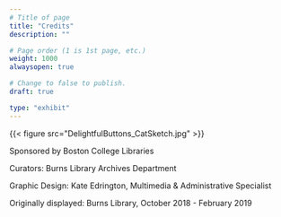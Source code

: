 ```yaml
---
# Title of page
title: "Credits"
description: ""

# Page order (1 is 1st page, etc.)
weight: 1000
alwaysopen: true

# Change to false to publish.
draft: true

type: "exhibit"
---
```


{{< figure src="DelightfulButtons_CatSketch.jpg" >}}

Sponsored by Boston College Libraries

Curators: Burns Library Archives Department

Graphic Design: Kate Edrington, Multimedia & Administrative Specialist

Originally displayed: Burns Library, October 2018 - February 2019